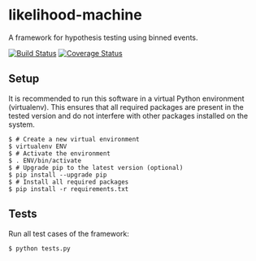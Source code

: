 likelihood-machine
==================

A framework for hypothesis testing using binned events.

[![Build Status](https://travis-ci.org/ast0815/likelihood-machine.svg?branch=master)](https://travis-ci.org/ast0815/likelihood-machine)
[![Coverage Status](https://coveralls.io/repos/github/ast0815/likelihood-machine/badge.svg?branch=master)](https://coveralls.io/github/ast0815/likelihood-machine?branch=master)

Setup
-----

It is recommended to run this software in a virtual Python environment
(virtualenv).  This ensures that all required packages are present in the
tested version and do not interfere with other packages installed on the
system.

    $ # Create a new virtual environment
    $ virtualenv ENV
    $ # Activate the environment
    $ . ENV/bin/activate
    $ # Upgrade pip to the latest version (optional)
    $ pip install --upgrade pip
    $ # Install all required packages
    $ pip install -r requirements.txt

Tests
-----

Run all test cases of the framework:

    $ python tests.py
